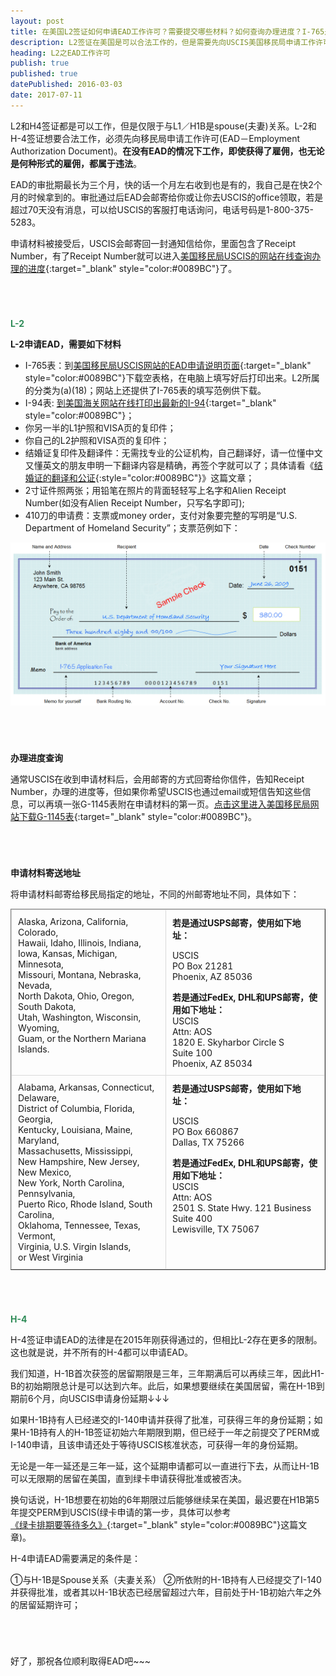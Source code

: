 ```yaml
---
layout: post
title: 在美国L2签证如何申请EAD工作许可？需要提交哪些材料？如何查询办理进度？I-765是什么？
description: L2签证在美国是可以合法工作的，但是需要先向USCIS美国移民局申请工作许可EAD。需要填写表格I-765。提交的中国结婚证需翻译和公证。
heading: L2之EAD工作许可
publish: true
published: true
datePublished: 2016-03-03
date: 2017-07-11
---
```



<span class="dropcap">L2</span>和H4签证都是可以工作，但是仅限于与L1／H1B是spouse(夫妻)关系。L-2和H-4签证想要合法工作，必须先向移民局申请工作许可(EAD－Employment Authorization Document)。**在没有EAD的情况下工作，即使获得了雇佣，也无论是何种形式的雇佣，都属于违法**。

EAD的审批期最长为三个月，快的话一个月左右收到也是有的，我自己是在快2个月的时候拿到的。审批通过后EAD会邮寄给你或让你去USCIS的office领取，若是超过70天没有消息，可以给USCIS的客服打电话询问，电话号码是1-800-375-5283。

申请材料被接受后，USCIS会邮寄回一封通知信给你，里面包含了Receipt Number，有了Receipt Number就可以进入[美国移民局USCIS的网站在线查询办理的进度](https://egov.uscis.gov/casestatus/landing.do){:target="_blank" style="color:#0089BC"}了。

<p style="margin-bottom:70px"></p>

<span style="color:#2e8b57">**L-2**</span><br>

**L-2申请EAD，需要如下材料**

* I-765表：到[美国移民局USCIS网站的EAD申请说明页面](http://www.uscis.gov/i-765){:target="_blank" style="color:#0089BC"}下载空表格，在电脑上填写好后打印出来。L2所属的分类为(a)(18)；网站上还提供了I-765表的填写范例供下载。
* I-94表: [到美国海关网站在线打印出最新的I-94](https://i94.cbp.dhs.gov/I94/consent.html;jsessionid=rJV4WckYKvJc1mRy1GGrnljRPGdrbX2047wQgpQnhlQf72v7p1vF!1808615784){:target="_blank" style="color:#0089BC"}；
* 你另一半的L1护照和VISA页的复印件；
* 你自己的L2护照和VISA页的复印件；
* 结婚证复印件及翻译件：无需找专业的公证机构，自己翻译好，请一位懂中文又懂英文的朋友申明一下翻译内容是精确，再签个字就可以了；具体请看《[结婚证的翻译和公证](/the-marriage-certificate-translation-and-notarization/){:style="color:#0089BC"}》这篇文章；
* 2寸证件照两张；用铅笔在照片的背面轻轻写上名字和Alien Receipt Number(如没有Alien Receipt Number，只写名字即可);
* 410刀的申请费：支票或money order，支付对象要完整的写明是“U.S. Department of Homeland Security”；支票范例如下：

<p itemprop="image" itemscope="" itemtype="https://schema.org/ImageObject">
<img src="/assets/img/sample-check.png" alt="支票"/>
<meta itemprop="url" content="https://www.blogus123.com/assets/img/sample-check.png"/>
<meta itemprop="width" content="800"/>
<meta itemprop="height" content="414"/>
</p>

<p style="margin-bottom:70px"></p>

**办理进度查询**

通常USCIS在收到申请材料后，会用邮寄的方式回寄给你信件，告知Receipt Number，办理的进度等，但如果你希望USCIS也通过email或短信告知这些信息，可以再填一张G-1145表附在申请材料的第一页。[点击这里进入美国移民局网站下载G-1145表](http://www.uscis.gov/sites/default/files/files/form/g-1145.pdf){:target="_blank" style="color:#0089BC"}。

<p style="margin-bottom:70px"></p>

**申请材料寄送地址**

将申请材料邮寄给移民局指定的地址，不同的州邮寄地址不同，具体如下：

<table style="border-collapse: collapse; table-layout: fixed;" border="1" width="100%" cellspacing="0" cellpadding="2" data-mce-style="border-collapse: collapse; table-layout: fixed;" data-mce-selected="1"><tbody><tr><td style="padding: 10.0px; margin: 0.0px; border: 1.0px solid #d9d9d9;" colspan="1" rowspan="1" valign="top" data-mce-style="padding: 10.0px; margin: 0.0px; border: 1.0px solid #d9d9d9;">Alaska, Arizona, California, Colorado,<br clear="none">Hawaii, Idaho, Illinois, Indiana,<br clear="none">Iowa, Kansas, Michigan, Minnesota,<br clear="none">Missouri, Montana, Nebraska, Nevada,<br clear="none">North Dakota, Ohio, Oregon, South Dakota,<br clear="none">Utah, Washington, Wisconsin, Wyoming,<br clear="none">Guam, or the&nbsp;Northern Mariana Islands.<br clear="none"></td><td style="padding: 10.0px; margin: 0.0px; border: 1.0px solid #d9d9d9;" colspan="1" rowspan="1" valign="top" data-mce-style="padding: 10.0px; margin: 0.0px; border: 1.0px solid #d9d9d9;"><div><span><strong>若是通过USPS邮寄，使用如下地址：</strong></span></div><div><p>USCIS<br clear="none">PO Box 21281<br clear="none">Phoenix, AZ 85036</p><div><span><strong>若是通过<strong>FedEx, DHL和UPS邮寄</strong>，使用如下地址：</strong></span></div><div>USCIS<br clear="none">Attn: AOS<br clear="none">1820 E. Skyharbor Circle S<br clear="none">Suite 100<br clear="none">Phoenix, AZ 85034</div></div></td></tr><tr><td style="padding: 10.0px; margin: 0.0px; border: 1.0px solid #d9d9d9;" colspan="1" rowspan="1" valign="top" data-mce-style="padding: 10.0px; margin: 0.0px; border: 1.0px solid #d9d9d9;">Alabama, Arkansas, Connecticut, Delaware,<br clear="none">District of Columbia, Florida, Georgia,<br clear="none">Kentucky, Louisiana, Maine, Maryland,<br clear="none">Massachusetts, Mississippi,<br clear="none">New Hampshire, New Jersey, New Mexico,<br clear="none">New York, North Carolina, Pennsylvania,<br clear="none">Puerto Rico, Rhode Island, South Carolina,<br clear="none">Oklahoma, Tennessee, Texas, Vermont,<br clear="none">Virginia, U.S. Virgin Islands,<br clear="none">or West Virginia<br clear="none"></td><td style="padding: 10.0px; margin: 0.0px; border: 1.0px solid #d9d9d9;" colspan="1" rowspan="1" valign="top" data-mce-style="padding: 10.0px; margin: 0.0px; border: 1.0px solid #d9d9d9;"><div><span><strong>若是通过USPS邮寄，使用如下地址：</strong></span></div><div><p>USCIS<br clear="none">PO Box 660867<br clear="none">Dallas, TX 75266</p><div><span><strong>若是通过<strong>FedEx, DHL和UPS邮寄</strong>，使用如下地址：</strong></span></div><div>USCIS<br clear="none">Attn: AOS<br clear="none">2501 S. State Hwy. 121 Business<br clear="none">Suite 400<br clear="none">Lewisville, TX 75067</div></div></td></tr></tbody></table>

<p style="margin-bottom:70px"></p>

<span style="color:#2e8b57">**H-4**</span><br>

H-4签证申请EAD的法律是在2015年刚获得通过的，但相比L-2存在更多的限制。这也就是说，并不所有的H-4都可以申请EAD。

我们知道，H-1B首次获签的居留期限是三年，三年期满后可以再续三年，因此H1-B的初始期限总计是可以达到六年。此后，如果想要继续在美国居留，需在H-1B到期前6个月，向USCIS申请身份延期↓↓↓

如果H-1B持有人已经递交的I-140申请并获得了批准，可获得三年的身份延期；如果H-1B持有人的H-1B签证初始六年期限到期，但已经于一年之前提交了PERM或I-140申请，且该申请还处于等待USCIS核准状态，可获得一年的身份延期。

无论是一年一延还是三年一延，这个延期申请都可以一直进行下去，从而让H-1B可以无限期的居留在美国，直到绿卡申请获得批准或被否决。

换句话说，H-1B想要在初始的6年期限过后能够继续呆在美国，最迟要在H1B第5年提交PERM到USCIS(绿卡申请的第一步，具体可以参考[《绿卡排期要等待多久》](https://www.blogus123.com/green-card/){:target="_blank" style="color:#0089BC"}这篇文章)。

H-4申请EAD需要满足的条件是：

①与H-1B是Spouse关系（夫妻关系）
②所依附的H-1B持有人已经提交了I-140并获得批准，或者其以H-1B状态已经居留超过六年，目前处于H-1B初始六年之外的居留延期许可；

<p style="margin-bottom:70px"></p>

好了，那祝各位顺利取得EAD吧~~~

<p style="margin-bottom:70px"></p>
